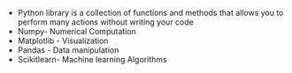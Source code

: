 - Python library is a collection of functions and methods that allows you to perform many actions without writing your code
- Numpy- Numerical Computation
- Matplotlib - Visualization
- Pandas - Data manipulation
- Scikitlearn- Machine learning Algorithms
